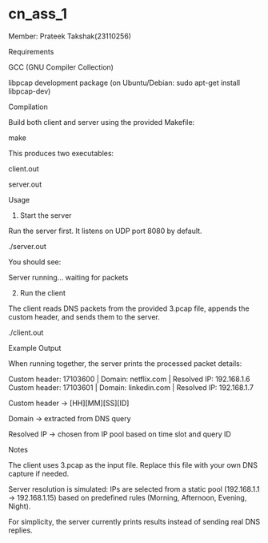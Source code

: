# cn_ass_1
Member: Prateek Takshak(23110256)

Requirements

GCC (GNU Compiler Collection)

libpcap development package
(on Ubuntu/Debian: sudo apt-get install libpcap-dev)

Compilation

Build both client and server using the provided Makefile:

make


This produces two executables:

client.out

server.out

Usage
1. Start the server

Run the server first. It listens on UDP port 8080 by default.

./server.out


You should see:

Server running... waiting for packets

2. Run the client

The client reads DNS packets from the provided 3.pcap file, appends the custom header, and sends them to the server.

./client.out

Example Output

When running together, the server prints the processed packet details:

Custom header: 17103600 | Domain: netflix.com  | Resolved IP: 192.168.1.6
Custom header: 17103601 | Domain: linkedin.com | Resolved IP: 192.168.1.7


Custom header → [HH][MM][SS][ID]

Domain → extracted from DNS query

Resolved IP → chosen from IP pool based on time slot and query ID

Notes

The client uses 3.pcap as the input file. Replace this file with your own DNS capture if needed.

Server resolution is simulated: IPs are selected from a static pool (192.168.1.1 → 192.168.1.15) based on predefined rules (Morning, Afternoon, Evening, Night).

For simplicity, the server currently prints results instead of sending real DNS replies.
